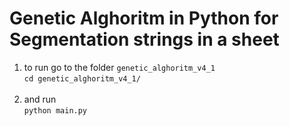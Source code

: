 # Genetic Alghoritm in Python for Segmentation strings in a sheet

1. to run go to the folder ```genetic_alghoritm_v4_1``` <br>
``` cd genetic_alghoritm_v4_1/ ```<br><br>
2. and run <br>
``` python main.py ```<br>


